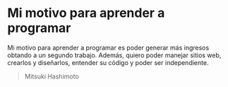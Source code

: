 # Mi motivo para aprender a programar

Mi motivo para aprender a programar es poder generar más ingresos obtando a un segundo trabajo. Además, quiero poder manejar sitios web, crearlos y diseñarlos, entender su código y poder ser independiente.

>Mitsuki Hashimoto